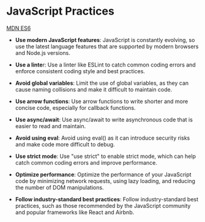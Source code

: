

# JavaScript Practices

[MDN ES6](https://developer.mozilla.org/en-US/docs/Web/JavaScript/Guide)

- **Use modern JavaScript features**: JavaScript is constantly evolving, so use the latest language features that are supported by modern browsers and Node.js versions.

- **Use a linte**r: Use a linter like ESLint to catch common coding errors and enforce consistent coding style and best practices.

- **Avoid global variables**: Limit the use of global variables, as they can cause naming collisions and make it difficult to maintain code.

- **Use arrow functions**: Use arrow functions to write shorter and more concise code, especially for callback functions.

- **Use async/await**: Use async/await to write asynchronous code that is easier to read and maintain.

- **Avoid using eval**: Avoid using eval() as it can introduce security risks and make code more difficult to debug.

- **Use strict mode**: Use "use strict" to enable strict mode, which can help catch common coding errors and improve performance.

- **Optimize performance**: Optimize the performance of your JavaScript code by minimizing network requests, using lazy loading, and reducing the number of DOM manipulations.

- **Follow industry-standard best practices**: Follow industry-standard best practices, such as those recommended by the JavaScript community and popular frameworks like React and Airbnb.
